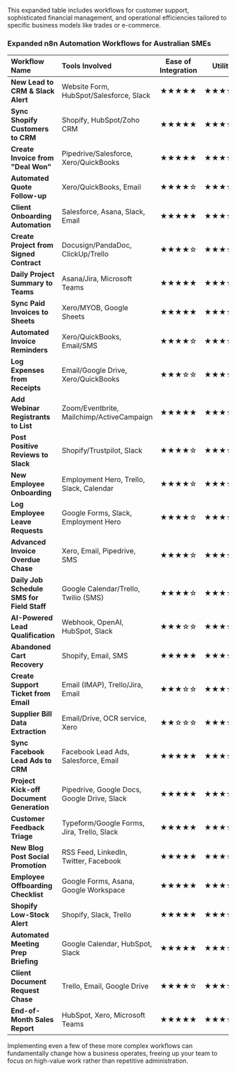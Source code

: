 This expanded table includes workflows for customer support, sophisticated financial management, and operational efficiencies tailored to specific business models like trades or e-commerce.

### **Expanded n8n Automation Workflows for Australian SMEs**

| Workflow Name | Tools Involved | Ease of Integration | Utility | Effort (Implementation) | Category |
| :--- | :--- | :---: | :---: | :---: | :--- |
| **New Lead to CRM & Slack Alert** | Website Form, HubSpot/Salesforce, Slack | ★★★★★ | ★★★★★ | ★☆☆☆☆ | Sales |
| **Sync Shopify Customers to CRM** | Shopify, HubSpot/Zoho CRM | ★★★★★ | ★★★★★ | ★★☆☆☆ | Sales |
| **Create Invoice from "Deal Won"** | Pipedrive/Salesforce, Xero/QuickBooks | ★★★★★ | ★★★★★ | ★★★☆☆ | Sales |
| **Automated Quote Follow-up** | Xero/QuickBooks, Email | ★★★★☆ | ★★★★☆ | ★★★☆☆ | Sales |
| **Client Onboarding Automation** | Salesforce, Asana, Slack, Email | ★★★★★ | ★★★★★ | ★★★★☆ | Operations |
| **Create Project from Signed Contract** | Docusign/PandaDoc, ClickUp/Trello | ★★★★☆ | ★★★★★ | ★★★☆☆ | Operations |
| **Daily Project Summary to Teams** | Asana/Jira, Microsoft Teams | ★★★★★ | ★★★☆☆ | ★★☆☆☆ | Operations |
| **Sync Paid Invoices to Sheets** | Xero/MYOB, Google Sheets | ★★★★★ | ★★★★☆ | ★★☆☆☆ | Finance |
| **Automated Invoice Reminders** | Xero/QuickBooks, Email/SMS | ★★★★☆ | ★★★★★ | ★★★☆☆ | Finance |
| **Log Expenses from Receipts** | Email/Google Drive, Xero/QuickBooks | ★★★☆☆ | ★★★★☆ | ★★★★☆ | Finance |
| **Add Webinar Registrants to List** | Zoom/Eventbrite, Mailchimp/ActiveCampaign| ★★★★★ | ★★★★☆ | ★★☆☆☆ | Marketing |
| **Post Positive Reviews to Slack** | Shopify/Trustpilot, Slack | ★★★★☆ | ★★★☆☆ | ★★☆☆☆ | Marketing |
| **New Employee Onboarding** | Employment Hero, Trello, Slack, Calendar | ★★★★☆ | ★★★★★ | ★★★★☆ | HR |
| **Log Employee Leave Requests** | Google Forms, Slack, Employment Hero | ★★★★☆ | ★★★★☆ | ★★★☆☆ | HR |
| **Advanced Invoice Overdue Chase** | Xero, Email, Pipedrive, SMS | ★★★★☆ | ★★★★★ | ★★★★☆ | Finance |
| **Daily Job Schedule SMS for Field Staff**| Google Calendar/Trello, Twilio (SMS) | ★★★★☆ | ★★★★★ | ★★★☆☆ | Operations |
| **AI-Powered Lead Qualification** | Webhook, OpenAI, HubSpot, Slack | ★★★☆☆ | ★★★★★ | ★★★★☆ | Sales |
| **Abandoned Cart Recovery** | Shopify, Email, SMS | ★★★★★ | ★★★★★ | ★★★☆☆ | E-commerce |
| **Create Support Ticket from Email** | Email (IMAP), Trello/Jira, Email | ★★★☆☆ | ★★★★☆ | ★★★☆☆ | Customer Support |
| **Supplier Bill Data Extraction** | Email/Drive, OCR service, Xero | ★★☆☆☆ | ★★★★☆ | ★★★★★ | Finance |
| **Sync Facebook Lead Ads to CRM** | Facebook Lead Ads, Salesforce, Email | ★★★★★ | ★★★★★ | ★★☆☆☆ | Marketing |
| **Project Kick-off Document Generation**| Pipedrive, Google Docs, Google Drive, Slack | ★★★★★ | ★★★★★ | ★★★☆☆ | Operations |
| **Customer Feedback Triage** | Typeform/Google Forms, Jira, Trello, Slack | ★★★★★ | ★★★★☆ | ★★★☆☆ | Customer Support |
| **New Blog Post Social Promotion** | RSS Feed, LinkedIn, Twitter, Facebook | ★★★★★ | ★★★☆☆ | ★★☆☆☆ | Marketing |
| **Employee Offboarding Checklist** | Google Forms, Asana, Google Workspace | ★★★★★ | ★★★★☆ | ★★★☆☆ | HR |
| **Shopify Low-Stock Alert** | Shopify, Slack, Trello | ★★★★★ | ★★★★☆ | ★★☆☆☆ | E-commerce |
| **Automated Meeting Prep Briefing** | Google Calendar, HubSpot, Slack | ★★★★★ | ★★★★☆ | ★★★☆☆ | Sales |
| **Client Document Request Chase** | Trello, Email, Google Drive | ★★★★☆ | ★★★★☆ | ★★★☆☆ | Operations |
| **End-of-Month Sales Report** | HubSpot, Xero, Microsoft Teams | ★★★★★ | ★★★★☆ | ★★★☆☆ | Finance |

Implementing even a few of these more complex workflows can fundamentally change how a business operates, freeing up your team to focus on high-value work rather than repetitive administration.